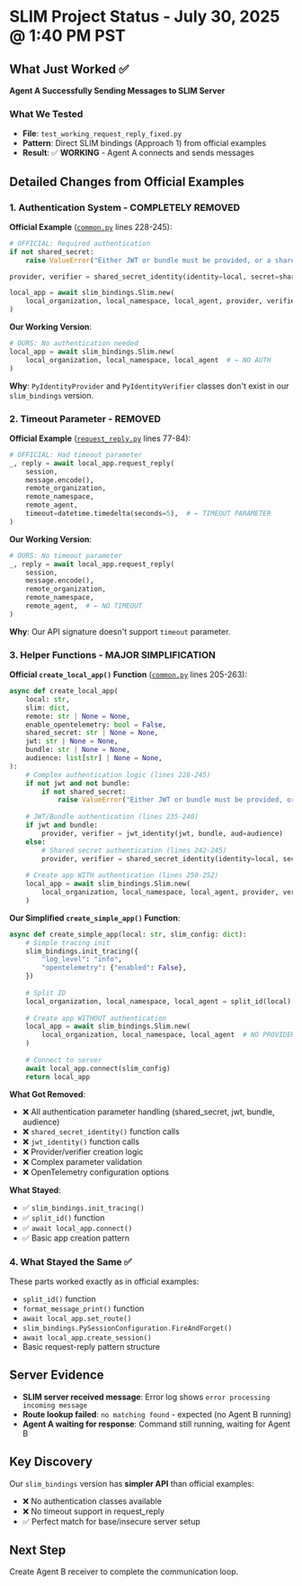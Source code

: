 # SLIM Project Status - July 30, 2025 @ 1:40 PM PST

## What Just Worked ✅

**Agent A Successfully Sending Messages to SLIM Server**

### What We Tested
- **File**: `test_working_request_reply_fixed.py`
- **Pattern**: Direct SLIM bindings (Approach 1) from official examples
- **Result**: ✅ **WORKING** - Agent A connects and sends messages

## Detailed Changes from Official Examples

### 1. Authentication System - COMPLETELY REMOVED

**Official Example** ([`common.py`](slim/data-plane/python-bindings/examples/src/slim_bindings_examples/common.py) lines 228-245):
```python
# OFFICIAL: Required authentication
if not shared_secret:
    raise ValueError("Either JWT or bundle must be provided, or a shared secret.")

provider, verifier = shared_secret_identity(identity=local, secret=shared_secret)

local_app = await slim_bindings.Slim.new(
    local_organization, local_namespace, local_agent, provider, verifier  # ← AUTH REQUIRED
)
```

**Our Working Version**:
```python
# OURS: No authentication needed
local_app = await slim_bindings.Slim.new(
    local_organization, local_namespace, local_agent  # ← NO AUTH
)
```

**Why**: `PyIdentityProvider` and `PyIdentityVerifier` classes don't exist in our `slim_bindings` version.

### 2. Timeout Parameter - REMOVED

**Official Example** ([`request_reply.py`](slim/data-plane/python-bindings/examples/src/slim_bindings_examples/request_reply.py) lines 77-84):
```python
# OFFICIAL: Had timeout parameter
_, reply = await local_app.request_reply(
    session,
    message.encode(),
    remote_organization,
    remote_namespace,
    remote_agent,
    timeout=datetime.timedelta(seconds=5),  # ← TIMEOUT PARAMETER
)
```

**Our Working Version**:
```python
# OURS: No timeout parameter
_, reply = await local_app.request_reply(
    session,
    message.encode(),
    remote_organization,
    remote_namespace,
    remote_agent,  # ← NO TIMEOUT
)
```

**Why**: Our API signature doesn't support `timeout` parameter.

### 3. Helper Functions - MAJOR SIMPLIFICATION

**Official `create_local_app()` Function** ([`common.py`](slim/data-plane/python-bindings/examples/src/slim_bindings_examples/common.py) lines 205-263):
```python
async def create_local_app(
    local: str,
    slim: dict,
    remote: str | None = None,
    enable_opentelemetry: bool = False,
    shared_secret: str | None = None,
    jwt: str | None = None,
    bundle: str | None = None,
    audience: list[str] | None = None,
):
    # Complex authentication logic (lines 228-245)
    if not jwt and not bundle:
        if not shared_secret:
            raise ValueError("Either JWT or bundle must be provided, or a shared secret.")
    
    # JWT/Bundle authentication (lines 235-240)
    if jwt and bundle:
        provider, verifier = jwt_identity(jwt, bundle, aud=audience)
    else:
        # Shared secret authentication (lines 242-245)
        provider, verifier = shared_secret_identity(identity=local, secret=shared_secret)
    
    # Create app WITH authentication (lines 250-252)
    local_app = await slim_bindings.Slim.new(
        local_organization, local_namespace, local_agent, provider, verifier
    )
```

**Our Simplified `create_simple_app()` Function**:
```python
async def create_simple_app(local: str, slim_config: dict):
    # Simple tracing init
    slim_bindings.init_tracing({
        "log_level": "info",
        "opentelemetry": {"enabled": False},
    })
    
    # Split ID
    local_organization, local_namespace, local_agent = split_id(local)
    
    # Create app WITHOUT authentication
    local_app = await slim_bindings.Slim.new(
        local_organization, local_namespace, local_agent  # NO PROVIDER/VERIFIER
    )
    
    # Connect to server
    await local_app.connect(slim_config)
    return local_app
```

**What Got Removed**:
- ❌ All authentication parameter handling (shared_secret, jwt, bundle, audience)
- ❌ `shared_secret_identity()` function calls
- ❌ `jwt_identity()` function calls  
- ❌ Provider/verifier creation logic
- ❌ Complex parameter validation
- ❌ OpenTelemetry configuration options

**What Stayed**:
- ✅ `slim_bindings.init_tracing()`
- ✅ `split_id()` function
- ✅ `await local_app.connect()`
- ✅ Basic app creation pattern

### 4. What Stayed the Same ✅

These parts worked exactly as in official examples:
- `split_id()` function
- `format_message_print()` function
- `await local_app.set_route()`
- `slim_bindings.PySessionConfiguration.FireAndForget()`
- `await local_app.create_session()`
- Basic request-reply pattern structure

## Server Evidence
- **SLIM server received message**: Error log shows `error processing incoming message`
- **Route lookup failed**: `no matching found` - expected (no Agent B running)
- **Agent A waiting for response**: Command still running, waiting for Agent B

## Key Discovery
Our `slim_bindings` version has **simpler API** than official examples:
- ❌ No authentication classes available
- ❌ No timeout support in request_reply
- ✅ Perfect match for base/insecure server setup

## Next Step
Create Agent B receiver to complete the communication loop.